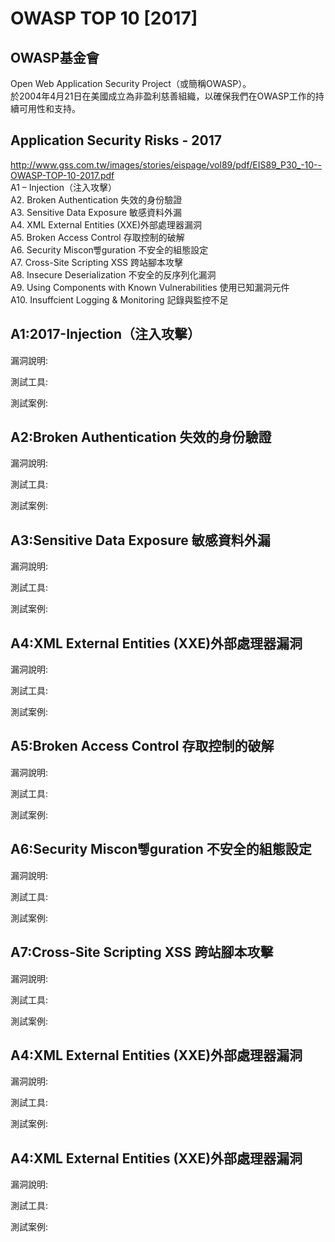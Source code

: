 # OWASP TOP 10 [2017]

## OWASP基金會

Open Web Application Security Project（或簡稱OWASP）。    
於2004年4月21日在美國成立為非盈利慈善組織，以確保我們在OWASP工作的持續可用性和支持。

##  Application Security Risks - 2017
http://www.gss.com.tw/images/stories/eispage/vol89/pdf/EIS89_P30_-10--OWASP-TOP-10-2017.pdf     
A1 – Injection（注入攻擊）  
A2. Broken Authentication 失效的身份驗證    
A3. Sensitive Data Exposure 敏感資料外漏    
A4. XML External Entities (XXE)外部處理器漏洞   
A5. Broken Access Control 存取控制的破解   
A6. Security Miscon뼿guration 不安全的組態設定   
A7. Cross-Site Scripting   XSS   跨站腳本攻擊   
A8. Insecure Deserialization 不安全的反序列化漏洞    
A9. Using Components with Known Vulnerabilities 使用已知漏洞元件    
A10. Insuffcient Logging & Monitoring 記錄與監控不足  

## A1:2017-Injection（注入攻擊）
漏洞說明:

測試工具:

測試案例:

## A2:Broken Authentication 失效的身份驗證
漏洞說明:

測試工具:

測試案例:

## A3:Sensitive Data Exposure 敏感資料外漏
漏洞說明:

測試工具:

測試案例:

##  A4:XML External Entities (XXE)外部處理器漏洞 
漏洞說明:

測試工具:

測試案例:

##  A5:Broken Access Control 存取控制的破解 
漏洞說明:

測試工具:

測試案例:

##  A6:Security Miscon뼿guration 不安全的組態設定
漏洞說明:

測試工具:

測試案例:

##  A7:Cross-Site Scripting   XSS   跨站腳本攻擊 
漏洞說明:

測試工具:

測試案例:

##  A4:XML External Entities (XXE)外部處理器漏洞 
漏洞說明:

測試工具:

測試案例:

##  A4:XML External Entities (XXE)外部處理器漏洞 
漏洞說明:

測試工具:

測試案例:


































